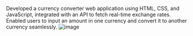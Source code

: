 Developed a currency converter web application using HTML, CSS, and JavaScript, integrated with an API to fetch real-time exchange rates. Enabled users to input an amount in one currency and convert it to another currency seamlessly.
![image](https://github.com/user-attachments/assets/df87dbaf-e5d8-4aa7-b29e-bf63fb69d730)
